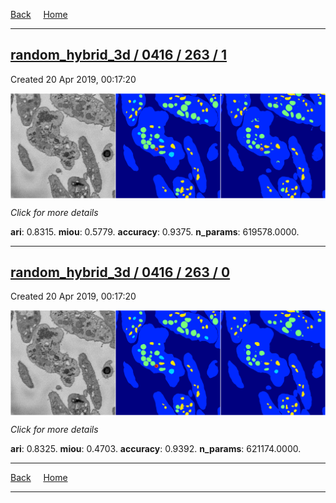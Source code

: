 
[Back](..)&nbsp;&nbsp;&nbsp;&nbsp;&nbsp;[Home](https://leapmanlab.github.io/snapshots)

---

<div class="summary"><a href="1"><h2>random_hybrid_3d / 0416 / 263 / 1</h2></a><p>Created 20 Apr 2019, 00:17:20
</p><a href="1"><img src="1/media/summary.png" align="center"></a><p>
<i>Click for more details</i>
</p></div>

**ari**: 0.8315. **miou**: 0.5779. **accuracy**: 0.9375. **n_params**: 619578.0000. 

---

<div class="summary"><a href="0"><h2>random_hybrid_3d / 0416 / 263 / 0</h2></a><p>Created 20 Apr 2019, 00:17:20
</p><a href="0"><img src="0/media/summary.png" align="center"></a><p>
<i>Click for more details</i>
</p></div>

**ari**: 0.8325. **miou**: 0.4703. **accuracy**: 0.9392. **n_params**: 621174.0000. 

---

[Back](..)&nbsp;&nbsp;&nbsp;&nbsp;&nbsp;[Home](https://leapmanlab.github.io/snapshots)

---